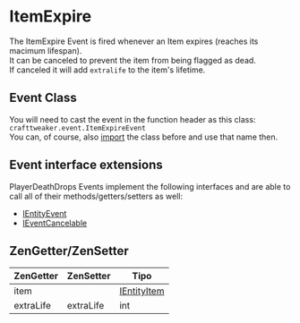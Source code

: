 # ItemExpire

The ItemExpire Event is fired whenever an Item expires (reaches its macimum lifespan).  
It can be canceled to prevent the item from being flagged as dead.  
If canceled it will add `extralife` to the item's lifetime.

## Event Class
You will need to cast the event in the function header as this class:  
`crafttweaker.event.ItemExpireEvent`  
You can, of course, also [import](/AdvancedFunctions/Import/) the class before and use that name then.

## Event interface extensions
PlayerDeathDrops Events implement the following interfaces and are able to call all of their methods/getters/setters as well:

- [IEntityEvent](/Vanilla/Events/Events/IEntityEvent/)
- [IEventCancelable](/Vanilla/Events/Events/IEventCancelable/)

## ZenGetter/ZenSetter

| ZenGetter | ZenSetter | Tipo                                          |
| --------- | --------- | --------------------------------------------- |
| item      |           | [IEntityItem](/Vanilla/Entities/IEntityItem/) |
| extraLife | extraLife | int                                           |